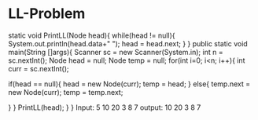 # LL-Problem
 static void PrintLL(Node head){
    while(head != null){
        System.out.println(head.data+" ");
        head = head.next;
    }
}
public static void main(String []args){
  Scanner sc = new Scanner(System.in);
  int n = sc.nextInt();
 Node head = null;
Node temp = null;
  for(int i=0; i<n; i++){
     int curr = sc.nextInt();
  
  if(head == null){
 head = new Node(curr);
  temp = head;
}
else{
    temp.next = new Node(curr);
    temp = temp.next;
    
}
}
PrintLL(head);
}
}
Input: 5
10 20 3 8 7 
output: 10 20 3 8 7
